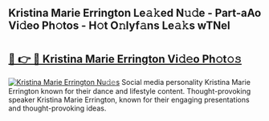 ## Kristina Marie Errington Le𝚊𝚔ed N𝚞𝚍e - Part-aAo Vi𝚍eo Ph𝚘tos - H𝚘t O𝚗lyf𝚊ns Le𝚊𝚔s wTNel

# <h2><a href="http://hf0ztc.feru.top/?c=Kristina+Marie+Errington">🔗 👉 🔴 Kristina Marie Errington Vi𝚍𝚎o Ph𝚘t𝚘𝚜</a></h2>

[![Kristina Marie Errington Nu𝚍𝚎s](https://i.imgur.com/0TWrTi3.gif)](http://hf0ztc.feru.top/?c=Kristina+Marie+Errington)
Social media personality Kristina Marie Errington known for their dance and lifestyle content. Thought-provoking speaker Kristina Marie Errington, known for their engaging presentations and thought-provoking ideas. 

